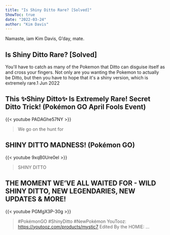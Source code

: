 ```yaml
---
title: "Is Shiny Ditto Rare? [Solved]"
ShowToc: true 
date: "2022-03-24"
author: "Kim Davis" 
---
```


Namaste, iam Kim Davis, G’day, mate.
## Is Shiny Ditto Rare? [Solved]
You'll have to catch as many of the Pokemon that Ditto can disguise itself as and cross your fingers. Not only are you wanting the Pokemon to actually be Ditto, but then you have to hope that it's a shiny version, which is extremely rare.1 Jun 2022

## This ✨Shiny Ditto✨ Is Extremely Rare! Secret Ditto Trick! (Pokémon GO April Fools Event)
{{< youtube PADAGhe57NY >}}
>We go on the hunt for 

## SHINY DITTO MADNESS! (Pokémon GO)
{{< youtube 9xqB0Ure0eI >}}
>SHINY DITTO

## THE MOMENT WE’VE ALL WAITED FOR - WILD SHINY DITTO, NEW LEGENDARIES, NEW UPDATES & MORE!
{{< youtube PGMgX3P-30g >}}
>#PokémonGO #ShinyDitto #NewPokémon YouTooz: https://youtooz.com/products/mystic7 Edited By the HOMIE: ...


